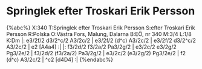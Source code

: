 # Springlek efter Troskari Erik Persson

{%abc%}
X:340
T:Springlek efter Troskari Erik Persson
S:efter Troskari Erik Persson
R:Polska
O:Västra Fors, Malung, Dalarna
B:EÖ, nr 340
M:3/4
L:1/8
K:Dm
|: e3/2f/2 d3/2^c/2 A3/2c/2 | e3/2f/2 (d^c) A3/2c/2 | e3/2f/2 d3/2^c/2 A3/2c/2 | e2 [A4a4] :|
|: f3/2d/2 f3/2a/2 Pa3/2g/2 | e3/2c/2 e3/2g/2 Pg3/2e/2 | f3/2d/2 (f3/2a/2) Pa3/2g/2 | e3/2c/2 (e3/2g/2) Pg3/2e/2 | f2 (d^c) A3/2c/2 | ^c2 [d4D4] :|
{%endabc%}
